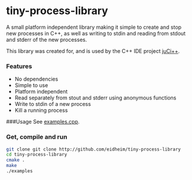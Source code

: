 # tiny-process-library
A small platform independent library making it simple to create and stop new processes in C++, as well as writing to stdin and reading from stdout and stderr of the new processes.

This library was created for, and is used by the C++ IDE project [juCi++](https://github.com/cppit/jucipp).

### Features
* No dependencies
* Simple to use
* Platform independent
* Read separately from stout and stderr using anonymous functions
* Write to stdin of a new process
* Kill a running process

###Usage
See [examples.cpp](https://github.com/eidheim/tiny-process-library/blob/master/examples.cpp).

### Get, compile and run
```sh
git clone git clone http://github.com/eidheim/tiny-process-library
cd tiny-process-library
cmake .
make
./examples
```